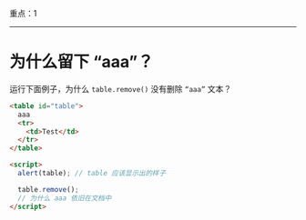 重点：1

---

# 为什么留下 “aaa”？

运行下面例子，为什么 `table.remove()` 没有删除 `“aaa”` 文本？

```html height=100 run
<table id="table">
  aaa
  <tr>
    <td>Test</td>
  </tr>
</table>

<script>
  alert(table); // table 应该显示出的样子

  table.remove();
  // 为什么 aaa 依旧在文档中
</script>
```
